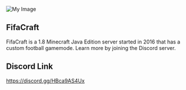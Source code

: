 

![My Image](https://cdn.discordapp.com/attachments/544035531667800064/1048122569422798968/c67254019dc394b91724650e280a1fbb.png)

## FifaCraft

FifaCraft is a 1.8 Minecraft Java Edition server started in 2016 that has a custom football gamemode. Learn more by joining the Discord server.

## Discord Link
https://discord.gg/HBca9AS4Ux
